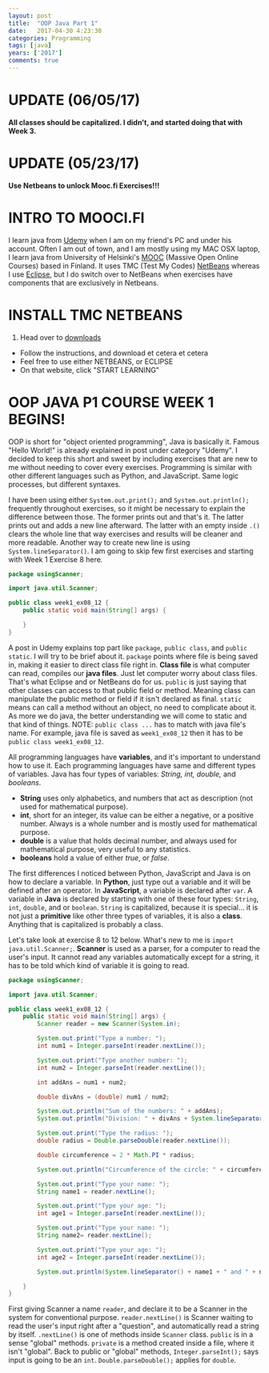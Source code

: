 ```yaml
---
layout: post
title:  "OOP Java Part 1"
date:   2017-04-30 4:23:30
categories: Programming
tags: [java]
years: ['2017']
comments: true
---
```


# UPDATE (06/05/17)
<strong>All classes should be capitalized. I didn't, and started doing that with Week 3.</strong>

# UPDATE (05/23/17)
<strong>Use Netbeans to unlock Mooc.fi Exercises!!!</strong>

# INTRO TO MOOCI.FI

I learn java from [Udemy][Udemy] when I am on my friend's PC and under his account.
Often I am out of town, and I am mostly using my MAC OSX laptop, I learn java from University of Helsinki's [MOOC][MOOC] (Massive Open Online Courses) based in Finland. It uses TMC (Test My Codes) [NetBeans][NetBeans] whereas I use [Eclipse][Eclipse], but I do switch over to NetBeans when exercises have components that are exclusively in Netbeans.

# INSTALL TMC NETBEANS

1) Head over to [downloads][downloads]

- Follow the instructions, and download et cetera et cetera
- Feel free to use either NETBEANS, or ECLIPSE
- On that website, click "START LEARNING"


# OOP JAVA P1 COURSE WEEK 1 BEGINS!

OOP is short for "object oriented programming", Java is basically it. Famous "Hello World!" is already explained in post under category "Udemy". I decided to keep this short and sweet by including exercises that are new to me without needing to cover every exercises. Programming is similar with other different languages such as Python, and JavaScript. Same logic processes, but different syntaxes.

I have been using either `System.out.print();` and `System.out.println();` frequently throughout exercises, so it might be necessary to explain the difference between those. The former prints out and that's it. The latter prints out and adds a new line afterward. The latter with an empty inside `.()` clears the whole line that way exercises and results will be cleaner and more readable. Another way to create new line is using `System.lineSeparator()`. I am going to skip few first exercises and starting with Week 1 Exercise 8 here.  

```java
package usingScanner;

import java.util.Scanner;

public class week1_ex08_12 {
	public static void main(String[] args) {

	}
}
```

A post in Udemy explains top part like `package`, `public class`, and `public static`. I will try to be brief about it. `package` points where file is being saved in, making it easier to direct class file right in. <strong> Class file </strong> is what computer can read, compiles our <strong>java files</strong>. Just let computer worry about class files. That's what Eclipse and or NetBeans do for us. `public` is just saying that other classes can access to that public field or method. Meaning class can manipulate the public method or field if it isn't declared as final.  `static` means can call a method without an object, no need to complicate about it. As more we do java, the better understanding we will come to static and that kind of things. NOTE: `public class ...` has to match with java file's name. For example, java file is saved as `week1_ex08_12`  then it has to be `public class week1_ex08_12`.

All programming languages have <strong>variables</strong>, and it's important to understand how to use it. Each programming languages have same and different types of variables. Java has four types of variables: <i>String, int, double,</i> and <i>booleans</i>.

- <strong>String</strong> uses only alphabetics, and numbers that act as description (not used for mathematical purpose).
- <strong>int</strong>, short for an integer, its value can be either a negative, or a positive number. Always is a whole number and is mostly used for mathematical purpose.   
- <strong>double</strong> is a value that holds decimal number, and always used for mathematical purpose, very useful to any statistics.
- <strong>booleans</strong> hold a value of either <i>true</i>, or <i>false</i>.  

The first differences I noticed between Python, JavaScript and Java is on how to declare a variable. In <strong>Python</strong>, just type out a variable and it will be defined after an operator. In <strong>JavaScript</strong>, a variable is declared after `var`. A variable in <strong>Java</strong> is declared by starting with one of these four types: `String`, `int`, `double`, and or `boolean`. `String` is capitalized, because it is special... it is not just a <strong>primitive</strong> like other three types of variables, it is also a <strong>class</strong>. Anything that is capitalized is probably a class.   

Let's take look at exercise 8 to 12 below. What's new to me is `import java.util.Scanner;`. <strong>Scanner</strong> is used as a parser, for a computer to read the user's input. It cannot read any variables automatically except for a string, it has to be told which kind of variable it is going to read.  

```java
package usingScanner;

import java.util.Scanner;

public class week1_ex08_12 {
	public static void main(String[] args) {
		Scanner reader = new Scanner(System.in);

		System.out.print("Type a number: ");
		int num1 = Integer.parseInt(reader.nextLine());

		System.out.print("Type another number: ");
		int num2 = Integer.parseInt(reader.nextLine());

		int addAns = num1 + num2;

		double divAns = (double) num1 / num2;   

		System.out.println("Sum of the numbers: " + addAns);
		System.out.println("Division: " + divAns + System.lineSeparator());

		System.out.print("Type the radius: ");
		double radius = Double.parseDouble(reader.nextLine());

		double circumference = 2 * Math.PI * radius;

		System.out.println("Circumference of the circle: " + circumference + System.lineSeparator());

		System.out.print("Type your name: ");
		String name1 = reader.nextLine();            

		System.out.print("Type your age: ");
		int age1 = Integer.parseInt(reader.nextLine());

		System.out.print("Type your name: ");
		String name2= reader.nextLine();

		System.out.print("Type your age: ");
		int age2 = Integer.parseInt(reader.nextLine());

		System.out.println(System.lineSeparator() + name1 + " and " + name2 + " are " + (age1 + age2) + " years old in total.");

	}
}
```
First giving Scanner a name `reader`, and declare it to be a Scanner in the system for conventional purpose. `reader.nextLine()` is Scanner waiting to read the user's input right after a "question", and automatically read a string by itself. `.nextLine()` is one of methods inside `Scanner` class. `public` is in a sense "global" methods. `private` is a method created inside a file, where it isn't "global". Back to public or "global" methods, `Integer.parseInt();` says input is going to be an `int`. `Double.parseDouble();` applies for `double`.






[Udemy]: https://www.udemy.com
[MOOC]: https://www.mooc.fi/
[NetBeans]: https://www.netbeans.org
[Eclipse]: http://www.eclipse.org/downloads/packages/
[downloads]: http://mooc.fi/courses/general/programming/how-to-get-started.html
